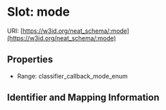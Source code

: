 # Slot: mode

URI: [https://w3id.org/neat_schema/:mode](https://w3id.org/neat_schema/:mode)



<!-- no inheritance hierarchy -->


## Properties

 * Range: classifier_callback_mode_enum



## Identifier and Mapping Information





